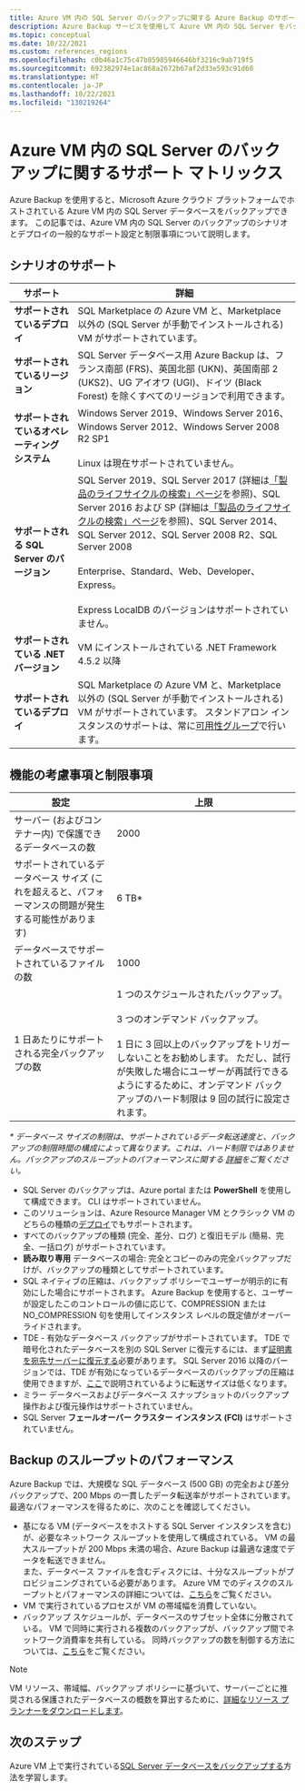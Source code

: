 ```yaml
---
title: Azure VM 内の SQL Server のバックアップに関する Azure Backup のサポート マトリックス
description: Azure Backup サービスを使用して Azure VM 内の SQL Server をバックアップする場合のサポート設定と制限事項について概説します。
ms.topic: conceptual
ms.date: 10/22/2021
ms.custom: references_regions
ms.openlocfilehash: c0b46a1c75c47b85985946646bf3216c9ab719f5
ms.sourcegitcommit: 692382974e1ac868a2672b67af2d33e593c91d60
ms.translationtype: HT
ms.contentlocale: ja-JP
ms.lasthandoff: 10/22/2021
ms.locfileid: "130219264"
---
```

# <a name="support-matrix-for-sql-server-backup-in-azure-vms"></a>Azure VM 内の SQL Server のバックアップに関するサポート マトリックス

Azure Backup を使用すると、Microsoft Azure クラウド プラットフォームでホストされている Azure VM 内の SQL Server データベースをバックアップできます。 この記事では、Azure VM 内の SQL Server のバックアップのシナリオとデプロイの一般的なサポート設定と制限事項について説明します。

## <a name="scenario-support"></a>シナリオのサポート

**サポート** | **詳細**
--- | ---
**サポートされているデプロイ** | SQL Marketplace の Azure VM と、Marketplace 以外の (SQL Server が手動でインストールされる) VM がサポートされています。
**サポートされているリージョン** | SQL Server データベース用 Azure Backup は、フランス南部 (FRS)、英国北部 (UKN)、英国南部 2 (UKS2)、UG アイオワ (UGI)、ドイツ (Black Forest) を除くすべてのリージョンで利用できます。
**サポートされているオペレーティング システム** | Windows Server 2019、Windows Server 2016、Windows Server 2012、Windows Server 2008 R2 SP1 <br/><br/> Linux は現在サポートされていません。
**サポートされる SQL Server のバージョン** | SQL Server 2019、SQL Server 2017 (詳細は[「製品のライフサイクルの検索」ページ](https://support.microsoft.com/lifecycle/search?alpha=SQL%20server%202017)を参照)、SQL Server 2016 および SP (詳細は[「製品のライフサイクルの検索」ページ](https://support.microsoft.com/lifecycle/search?alpha=SQL%20server%202016%20service%20pack)を参照)、SQL Server 2014、SQL Server 2012、SQL Server 2008 R2、SQL Server 2008 <br/><br/> Enterprise、Standard、Web、Developer、Express。<br><br>Express LocalDB のバージョンはサポートされていません。
**サポートされている .NET バージョン** | VM にインストールされている .NET Framework 4.5.2 以降
**サポートされているデプロイ** | SQL Marketplace の Azure VM と、Marketplace 以外の (SQL Server が手動でインストールされる) VM がサポートされています。 スタンドアロン インスタンスのサポートは、常に[可用性グループ](backup-sql-server-on-availability-groups.md)で行います。

## <a name="feature-considerations-and-limitations"></a>機能の考慮事項と制限事項

|設定  |上限 |
|---------|---------|
|サーバー (およびコンテナー内) で保護できるデータベースの数    |   2000      |
|サポートされているデータベース サイズ (これを超えると、パフォーマンスの問題が発生する可能性があります)   |   6 TB*      |
|データベースでサポートされているファイルの数    |   1000      |
|1 日あたりにサポートされる完全バックアップの数    |    1 つのスケジュールされたバックアップ。 <br><br> 3 つのオンデマンド バックアップ。 <br><br> 1 日に 3 回以上のバックアップをトリガーしないことをお勧めします。 ただし、試行が失敗した場合にユーザーが再試行できるようにするために、オンデマンド バックアップのハード制限は 9 回の試行に設定されます。 |

_* データベース サイズの制限は、サポートされているデータ転送速度と、バックアップの制限時間の構成によって異なります。これは、ハード制限ではありません。バックアップのスループットのパフォーマンスに関する [詳細](#backup-throughput-performance)をご覧ください。_

* SQL Server のバックアップは、Azure portal または **PowerShell** を使用して構成できます。 CLI はサポートされていません。
* このソリューションは、Azure Resource Manager VM とクラシック VM のどちらの種類の[デプロイ](../azure-resource-manager/management/deployment-models.md)でもサポートされます。
* すべてのバックアップの種類 (完全、差分、ログ) と復旧モデル (簡易、完全、一括ログ) がサポートされています。
* **読み取り専用** データベースの場合: 完全とコピーのみの完全バックアップだけが、バックアップの種類としてサポートされています。
* SQL ネイティブの圧縮は、バックアップ ポリシーでユーザーが明示的に有効にした場合にサポートされます。 Azure Backup を使用すると、ユーザーが設定したこのコントロールの値に応じて、COMPRESSION または NO_COMPRESSION 句を使用してインスタンス レベルの既定値がオーバーライドされます。
* TDE - 有効なデータベース バックアップがサポートされています。 TDE で暗号化されたデータベースを別の SQL Server に復元するには、まず[証明書を宛先サーバーに復元する](/sql/relational-databases/security/encryption/move-a-tde-protected-database-to-another-sql-server)必要があります。 SQL Server 2016 以降のバージョンでは、TDE が有効になっているデータベースのバックアップの圧縮は使用できますが、[ここ](https://techcommunity.microsoft.com/t5/sql-server/backup-compression-for-tde-enabled-databases-important-fixes-in/ba-p/385593)で説明されているように転送サイズは低くなります。
* ミラー データベースおよびデータベース スナップショットのバックアップ操作および復元操作はサポートされていません。
* SQL Server **フェールオーバー クラスター インスタンス (FCI)** はサポートされていません。

## <a name="backup-throughput-performance"></a>Backup のスループットのパフォーマンス

Azure Backup では、大規模な SQL データベース (500 GB) の完全および差分バックアップで、200 Mbps の一貫したデータ転送率がサポートされています。 最適なパフォーマンスを得るために、次のことを確認してください。

- 基になる VM (データベースをホストする SQL Server インスタンスを含む) が、必要なネットワーク スループットを使用して構成されている。 VM の最大スループットが 200 Mbps 未満の場合、Azure Backup は最適な速度でデータを転送できません。<br>また、データベース ファイルを含むディスクには、十分なスループットがプロビジョニングされている必要があります。 Azure VM でのディスクのスループットとパフォーマンスの詳細については、[こちら](../virtual-machines/disks-performance.md)をご覧ください。 
- VM で実行されているプロセスが VM の帯域幅を消費していない。 
- バックアップ スケジュールが、データベースのサブセット全体に分散されている。 VM で同時に実行される複数のバックアップが、バックアップ間でネットワーク消費率を共有している。 同時バックアップの数を制御する方法については、[こちら](faq-backup-sql-server.yml#can-i-control-how-many-concurrent-backups-run-on-the-sql-server-)をご覧ください。

>[!NOTE]
> VM リソース、帯域幅、バックアップ ポリシーに基づいて、サーバーごとに推奨される保護されたデータベースの概数を算出するために、[詳細なリソース プランナーをダウンロードします](https://download.microsoft.com/download/A/B/5/AB5D86F0-DCB7-4DC3-9872-6155C96DE500/SQL%20Server%20in%20Azure%20VM%20Backup%20Scale%20Calculator.xlsx)。

## <a name="next-steps"></a>次のステップ

Azure VM 上で実行されている[SQL Server データベースをバックアップする](backup-azure-sql-database.md)方法を学習します。